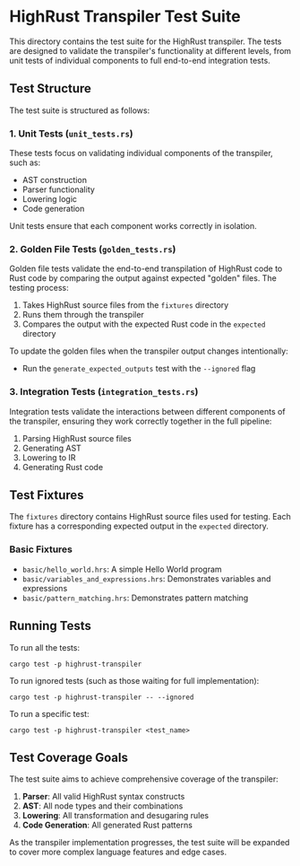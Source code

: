 # HighRust Transpiler Test Suite

This directory contains the test suite for the HighRust transpiler. The tests are designed to validate the transpiler's functionality at different levels, from unit tests of individual components to full end-to-end integration tests.

## Test Structure

The test suite is structured as follows:

### 1. Unit Tests (`unit_tests.rs`)

These tests focus on validating individual components of the transpiler, such as:
- AST construction
- Parser functionality
- Lowering logic
- Code generation

Unit tests ensure that each component works correctly in isolation.

### 2. Golden File Tests (`golden_tests.rs`)

Golden file tests validate the end-to-end transpilation of HighRust code to Rust code by comparing the output against expected "golden" files. The testing process:

1. Takes HighRust source files from the `fixtures` directory
2. Runs them through the transpiler
3. Compares the output with the expected Rust code in the `expected` directory

To update the golden files when the transpiler output changes intentionally:
- Run the `generate_expected_outputs` test with the `--ignored` flag

### 3. Integration Tests (`integration_tests.rs`)

Integration tests validate the interactions between different components of the transpiler, ensuring they work correctly together in the full pipeline:

1. Parsing HighRust source files
2. Generating AST
3. Lowering to IR
4. Generating Rust code

## Test Fixtures

The `fixtures` directory contains HighRust source files used for testing. Each fixture has a corresponding expected output in the `expected` directory.

### Basic Fixtures

- `basic/hello_world.hrs`: A simple Hello World program
- `basic/variables_and_expressions.hrs`: Demonstrates variables and expressions
- `basic/pattern_matching.hrs`: Demonstrates pattern matching

## Running Tests

To run all the tests:
```
cargo test -p highrust-transpiler
```

To run ignored tests (such as those waiting for full implementation):
```
cargo test -p highrust-transpiler -- --ignored
```

To run a specific test:
```
cargo test -p highrust-transpiler <test_name>
```

## Test Coverage Goals

The test suite aims to achieve comprehensive coverage of the transpiler:

1. **Parser**: All valid HighRust syntax constructs
2. **AST**: All node types and their combinations
3. **Lowering**: All transformation and desugaring rules
4. **Code Generation**: All generated Rust patterns

As the transpiler implementation progresses, the test suite will be expanded to cover more complex language features and edge cases.